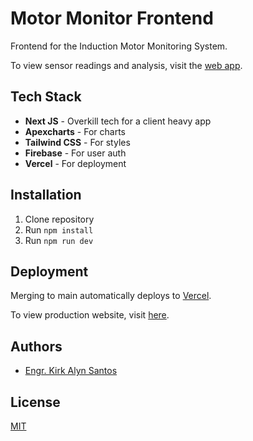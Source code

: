 
# Motor Monitor Frontend

Frontend for the Induction Motor Monitoring System. 

To view sensor readings and analysis, visit the [web app](https://motor-monitor-frontend.vercel.app/).

## Tech Stack
- **Next JS** - Overkill tech for a client heavy app
- **Apexcharts** - For charts
- **Tailwind CSS** - For styles
- **Firebase** - For user auth
- **Vercel** - For deployment


## Installation

1. Clone repository
2. Run `npm install`
3. Run `npm run dev`


## Deployment
Merging to main automatically deploys to [Vercel](https://vercel.com/).

To view production website, visit [here](https://motor-monitor-frontend.vercel.app/).


## Authors

- [Engr. Kirk Alyn Santos](https://github.com/kirkalyn13)

## License

[MIT](https://choosealicense.com/licenses/mit/)
